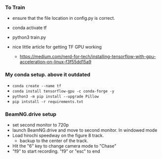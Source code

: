 
### To Train
- ensure that the file location in config.py is correct.
- conda activate tf
- python3 train.py

- nice little article for getting TF GPU working
  - https://medium.com/nerd-for-tech/installing-tensorflow-with-gpu-acceleration-on-linux-f3f55dd15a9


### My conda setup. above it outdated
- `conda create --name tf`
- `conda install tensorflow-gpu -c conda-forge -y`
- `python3 -m pip install --upgrade Pillow`
- `pip intstall -r requirements.txt`

### BeamNG.drive setup
- set second monitor to 720p
- launch BeamNG.drive and move to second monitor. In windowed mode
- Load hirochi speedway on the figure 8 track. 
  - backup to the center of the track.
- Hit the "6" key to change camera mode to "Chase"
- "f9" to start recording. "f9" or "esc" to end